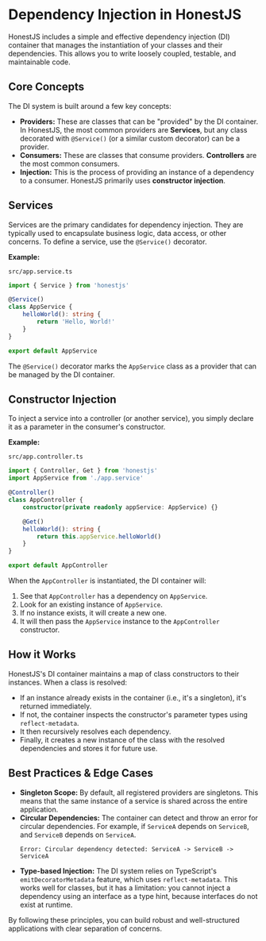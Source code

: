# Dependency Injection in HonestJS

HonestJS includes a simple and effective dependency injection (DI) container that manages the instantiation of your
classes and their dependencies. This allows you to write loosely coupled, testable, and maintainable code.

## Core Concepts

The DI system is built around a few key concepts:

-   **Providers:** These are classes that can be "provided" by the DI container. In HonestJS, the most common providers
    are **Services**, but any class decorated with `@Service()` (or a similar custom decorator) can be a provider.
-   **Consumers:** These are classes that consume providers. **Controllers** are the most common consumers.
-   **Injection:** This is the process of providing an instance of a dependency to a consumer. HonestJS primarily uses
    **constructor injection**.

## Services

Services are the primary candidates for dependency injection. They are typically used to encapsulate business logic,
data access, or other concerns. To define a service, use the `@Service()` decorator.

**Example:**

`src/app.service.ts`

```typescript
import { Service } from 'honestjs'

@Service()
class AppService {
	helloWorld(): string {
		return 'Hello, World!'
	}
}

export default AppService
```

The `@Service()` decorator marks the `AppService` class as a provider that can be managed by the DI container.

## Constructor Injection

To inject a service into a controller (or another service), you simply declare it as a parameter in the consumer's
constructor.

**Example:**

`src/app.controller.ts`

```typescript
import { Controller, Get } from 'honestjs'
import AppService from './app.service'

@Controller()
class AppController {
	constructor(private readonly appService: AppService) {}

	@Get()
	helloWorld(): string {
		return this.appService.helloWorld()
	}
}

export default AppController
```

When the `AppController` is instantiated, the DI container will:

1. See that `AppController` has a dependency on `AppService`.
2. Look for an existing instance of `AppService`.
3. If no instance exists, it will create a new one.
4. It will then pass the `AppService` instance to the `AppController` constructor.

## How it Works

HonestJS's DI container maintains a map of class constructors to their instances. When a class is resolved:

-   If an instance already exists in the container (i.e., it's a singleton), it's returned immediately.
-   If not, the container inspects the constructor's parameter types using `reflect-metadata`.
-   It then recursively resolves each dependency.
-   Finally, it creates a new instance of the class with the resolved dependencies and stores it for future use.

## Best Practices & Edge Cases

-   **Singleton Scope:** By default, all registered providers are singletons. This means that the same instance of a
    service is shared across the entire application.
-   **Circular Dependencies:** The container can detect and throw an error for circular dependencies. For
    example, if `ServiceA` depends on `ServiceB`, and `ServiceB` depends on `ServiceA`.
    ```
    Error: Circular dependency detected: ServiceA -> ServiceB -> ServiceA
    ```
-   **Type-based Injection:** The DI system relies on TypeScript's `emitDecoratorMetadata` feature, which uses
    `reflect-metadata`. This works well for classes, but it has a limitation: you cannot inject a dependency using an
    interface as a type hint, because interfaces do not exist at runtime.

By following these principles, you can build robust and well-structured applications with clear separation of concerns.
